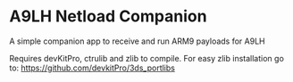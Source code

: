 # A9LH Netload Companion
A simple companion app to receive and run ARM9 payloads for A9LH

Requires devKitPro, ctrulib and zlib to compile. For easy zlib installation go to: https://github.com/devkitPro/3ds_portlibs
